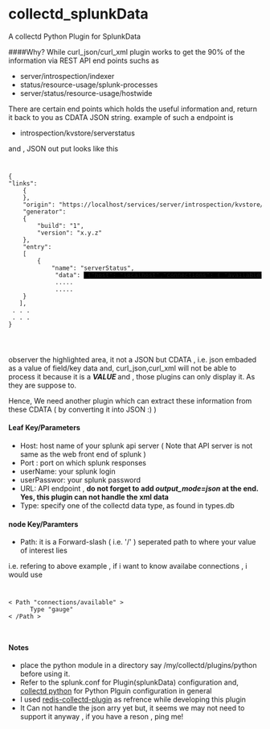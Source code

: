# collectd_splunkData
A collectd Python Plugin for SplunkData 

####Why?
While curl_json/curl_xml plugin works to get the 90% of the information via REST API end points suchs as 

- server/introspection/indexer
- status/resource-usage/splunk-processes
- server/status/resource-usage/hostwide

 There are certain end points which holds the useful information and, return it back to you as CDATA  JSON string. example of such a endpoint is 

- introspection/kvstore/serverstatus

 and , JSON out put looks like this
<code>
<pre>
{
"links":
    {
    },
    "origin": "https://localhost/services/server/introspection/kvstore/serverstatus",
    "generator":
    {
        "build": "1",
        "version": "x.y.z"
    },
    "entry":
    [
        {
            "name": "serverStatus",
             "data": <Font style="BACKGROUND-COLOR: black"> {"host": "localhost","connections": { "available":10 , "current":2,"toalCreated":3  }" </Font>,
             .....
             .....
	}
   ],
 . . .
 . . .
}
</pre>
</code>

observer the highlighted area, it not a JSON but CDATA , i.e. json embaded as a value of field/key data and, curl_json,curl_xml will not be able to process it because it is a <b>*VALUE* </b> and , those plugins can only display it. As they are suppose to.

Hence, We need another plugin which can extract these information from these CDATA ( by converting it into JSON :) )

#### Leaf Key/Parameters
- Host: host name of your splunk api server ( Note that API server  is not same as the web front end of splunk )
- Port : port on which splunk responses
- userName: your splunk login
- userPasswor: your splunk password
- URL:  API endpoint ,  <b>do not forget to add  <i> output_mode=json </i> at the end. Yes, this plugin can not handle the xml data</b>
- Type: specify one of the collectd data type, as found in types.db

#### node Key/Paramters
- Path: it is a Forward-slash ( i.e. '/' ) seperated path to where your value of interest lies

i.e. refering to above example , if i want to know availabe connections , i would use 

<code>
<pre>< Path "connections/available" >
      Type "gauge"
< /Path ></pre>
</code>

#### Notes
- place the python module in a directory say /my/collectd/plugins/python before using it.
- Refer to the splunk.conf for Plugin(splunkData) configuration and, [collectd python](https://collectd.org/documentation/manpages/collectd-python.5.shtml) for Python Plguin configuration in general
- I used [redis-collectd-plugin](https://github.com/powdahound/redis-collectd-plugin) as refrence while developing this plugin
- It Can not handle the json arry yet but, it seems we may not need to support it anyway , if you have a reson , ping me!


